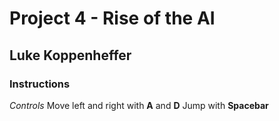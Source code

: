 # Project 4 - Rise of the AI
## Luke Koppenheffer

### Instructions

*Controls*
Move left and right with **A** and **D**
Jump with **Spacebar**
